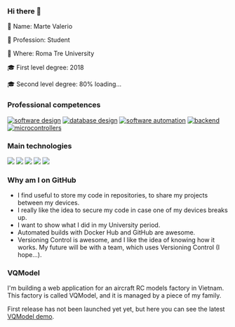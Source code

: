 ### Hi there 👋

👋 Name: Marte Valerio

:book: Profession: Student

:round_pushpin: Where: Roma Tre University

:mortar_board: First level degree: 2018

:mortar_board: Second level degree: 80% loading... 

### Professional competences

[![software design](https://img.shields.io/badge/-software%20design-9cf?style=for-the-badge)](#)
[![database design](https://img.shields.io/badge/-database%20design-9cf?style=for-the-badge)](#)
[![software automation](https://img.shields.io/badge/-software%20automation-9cf?style=for-the-badge)](#)
[![backend](https://img.shields.io/badge/-backend-9cf?style=for-the-badge)](#)
[![microcontrollers](https://img.shields.io/badge/-microcontrollers-9cf?style=for-the-badge)](#)

### Main technologies

[![](https://img.shields.io/badge/-angular-9cf?style=for-the-badge&logo=angular)](#)
[![](https://img.shields.io/badge/-django-9cf?style=for-the-badge&logo=django)](#)
[![](https://img.shields.io/badge/-python-9cf?style=for-the-badge&logo=python)](#)
[![](https://img.shields.io/badge/-bash-9cf?style=for-the-badge&logo=GNU%20bash)](#)
[![](https://img.shields.io/badge/-docker-9cf?style=for-the-badge&logo=docker)](#)

### Why am I on GitHub

- I find useful to store my code in repositories, to share my projects between my devices.
- I really like the idea to secure my code in case one of my devices breaks up.
- I want to show what I did in my University period.
- Automated builds with Docker Hub and GitHub are awesome.
- Versioning Control is awesome, and I like the idea of knowing how it works. My future will be with a team, which uses Versioning Control (I hope...).

### VQModel

I'm building a web application for an aircraft RC models factory in Vietnam. This factory is called VQModel, and it is managed by a piece of my family.

First release has not been launched yet yet, but here you can see the latest [VQModel demo](http://vqmodel.com/angular).

